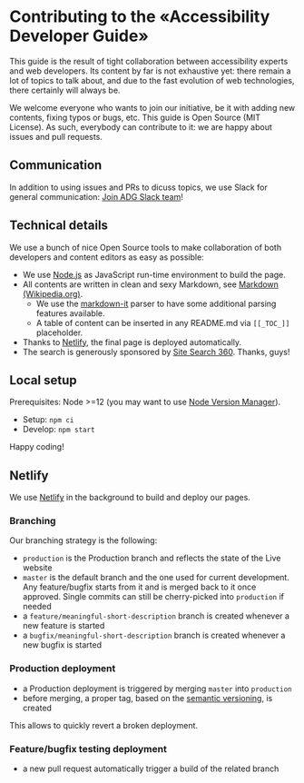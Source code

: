 # Contributing to the «Accessibility Developer Guide»

This guide is the result of tight collaboration between accessibility experts and web developers. Its content by far is not exhaustive yet: there remain a lot of topics to talk about, and due to the fast evolution of web technologies, there certainly will always be.

We welcome everyone who wants to join our initiative, be it with adding new contents, fixing typos or bugs, etc. This guide is Open Source (MIT License). As such, everybody can contribute to it: we are happy about issues and pull requests.

## Communication

In addition to using issues and PRs to dicuss topics, we use Slack for general communication: [Join ADG Slack team](https://join.slack.com/t/a11y-dev-guide/shared_invite/enQtMzMwOTkxNTI3NDYwLTFkOTA5YmEwYjc5ZWU4OTJmZmZmYTJlNzFlNWQ0ZGU3MzQ0ZjQ1ODc3ZGFiY2MzYThkOTVkM2ZhNGQ0ZTZhZDE)!

## Technical details

We use a bunch of nice Open Source tools to make collaboration of both developers and content editors as easy as possible:

- We use [Node.js](https://github.com/nodejs/node) as JavaScript run-time environment to build the page.
- All contents are written in clean and sexy Markdown, see [Markdown (Wikipedia.org)](https://en.wikipedia.org/wiki/Markdown).
    - We use the [markdown-it](https://github.com/markdown-it/markdown-it) parser to have some additional parsing features available.
    - A table of content can be inserted in any README.md via `[[_TOC_]]` placeholder.
- Thanks to [Netlify](https://www.netlify.com/), the final page is deployed automatically.
- The search is generously sponsored by [Site Search 360](https://sitesearch360.com/). Thanks, guys!

## Local setup

Prerequisites: Node >=12 (you may want to use [Node Version Manager](https://github.com/creationix/nvm)).

- Setup: `npm ci`
- Develop: `npm start`

Happy coding!

## Netlify

We use [Netlify](https://www.netlify.com/) in the background to build and deploy our pages.

### Branching

Our branching strategy is the following:

- `production` is the Production branch and reflects the state of the Live website
- `master` is the default branch and the one used for current development. Any feature/bugfix starts from it and is merged back to it once approved. Single commits can still be cherry-picked into `production` if needed
- a `feature/meaningful-short-description` branch is created whenever a new feature is started
- a `bugfix/meaningful-short-description` branch is created whenever a new bugfix is started

### Production deployment

- a Production deployment is triggered by merging `master` into `production`
- before merging, a proper tag, based on the [semantic versioning](https://semver.org/), is created

This allows to quickly revert a broken deployment.

### Feature/bugfix testing deployment

- a new pull request automatically trigger a build of the related branch
